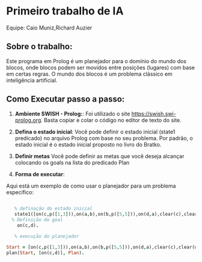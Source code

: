 # Primeiro trabalho de IA

Equipe: Caio Muniz,Richard Auzier

## Sobre o trabalho:

Este programa em Prolog é um planejador para o domínio do mundo dos blocos, onde blocos podem ser movidos entre posições (lugares) com base em certas regras. O mundo dos blocos é um problema clássico em inteligência artificial.
##  Como Executar passo a passo:

1. **Ambiente SWISH - Prolog:**:
   Foi utilizado o site https://swish.swi-prolog.org.
    Basta copiar e colar o código no editor de texto do site.

3. **Defina o estado inicial**:
   Você pode definir o estado inicial (state1 predicado) no arquivo Prolog com base no seu problema. Por padrão, o estado inicial é o estado inicial proposto no livro do Bratko.

4. **Definir metas**
   Você pode definir as metas que você deseja alcançar colocando os goals na lista do predicado Plan

5. **Forma de executar**:

Aqui está um exemplo de como usar o planejador para um problema específico:

```prolog        
  
   % definação do estado inicial
   state1([on(c,p([1,3])),on(a,b),on(b,p([5,5])),on(d,a),clear(c),clear(d),clear(4),clear(6)]).
  % Definição do goal
    on(c,d).
```

```prolog
   % execução do planejador

Start = [on(c,p([1,3])),on(a,b),on(b,p([5,5])),on(d,a),clear(c),clear(d),clear(4),clear(6)],
plan(Start, [on(c,d)], Plan).
```















